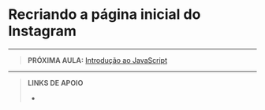 # Recriando a página inicial do Instagram





---

> **PRÓXIMA AULA:** [Introdução ao JavaScript](../04-introducao-ao-js)

---

> **LINKS DE APOIO**
>
> - []()
